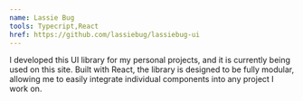 ```yaml
---
name: Lassie Bug
tools: Typecript,React
href: https://github.com/lassiebug/lassiebug-ui
---
```

I developed this UI library for my personal projects, and it is currently being used on this site. Built with React, the library is designed to be fully modular, allowing me to easily integrate individual components into any project I work on.
